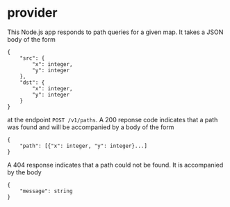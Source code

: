 # provider
This Node.js app responds to path queries for a given map. It takes a
JSON body of the form
```
{
    "src": {
        "x": integer,
        "y": integer
    },
    "dst": {
        "x": integer,
        "y": integer
    }
}
```
at the endpoint `POST /v1/paths`. A 200 reponse code indicates that
a path was found and will be accompanied by a body of the form
```
{
    "path": [{"x": integer, "y": integer}...]
}
```
A 404 response indicates that a path could not be found. It is accompanied
by the body
```
{
    "message": string
}
```